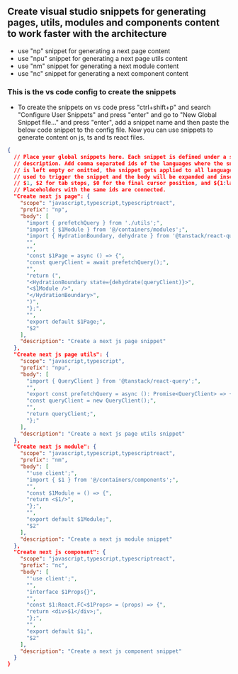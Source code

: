 ## Create visual studio snippets for generating pages, utils, modules and components content to work faster with the architecture

- use "np" snippet for generating a next page content
- use "npu" snippet for generating a next page utils content
- use "nm" snippet for generating a next module content
- use "nc" snippet for generating a next component content

### This is the vs code config to create the snippets

- To create the snippets on vs code press "ctrl+shift+p" and search "Configure User Snippets" and press "enter" and go to "New Global Snippet file..." and press "enter", add a snippet name and then paste the below code snippet to the config file. Now you can use snippets to generate content on js, ts and ts react files.

```json
{
  // Place your global snippets here. Each snippet is defined under a snippet name and has a scope, prefix, body and
  // description. Add comma separated ids of the languages where the snippet is applicable in the scope field. If scope
  // is left empty or omitted, the snippet gets applied to all languages. The prefix is what is
  // used to trigger the snippet and the body will be expanded and inserted. Possible variables are:
  // $1, $2 for tab stops, $0 for the final cursor position, and ${1:label}, ${2:another} for placeholders.
  // Placeholders with the same ids are connected.
  "Create next js page": {
    "scope": "javascript,typescript,typescriptreact",
    "prefix": "np",
    "body": [
      "import { prefetchQuery } from './utils';",
      "import { $1Module } from '@/containers/modules';",
      "import { HydrationBoundary, dehydrate } from '@tanstack/react-query';",
      "",
      "",
      "const $1Page = async () => {",
      "const queryClient = await prefetchQuery();",
      "",
      "return (",
      "<HydrationBoundary state={dehydrate(queryClient)}>",
      "<$1Module />",
      "</HydrationBoundary>",
      ")",
      "};",
      "",
      "export default $1Page;",
      "$2"
    ],
    "description": "Create a next js page snippet"
  },
  "Create next js page utils": {
    "scope": "javascript,typescript",
    "prefix": "npu",
    "body": [
      "import { QueryClient } from '@tanstack/react-query';",
      "",
      "export const prefetchQuery = async (): Promise<QueryClient> => {",
      "const queryClient = new QueryClient();",
      "",
      "return queryClient;",
      "};"
    ],
    "description": "Create a next js page utils snippet"
  },
  "Create next js module": {
    "scope": "javascript,typescript,typescriptreact",
    "prefix": "nm",
    "body": [
      "'use client';",
      "import { $1 } from '@/containers/components';",
      "",
      "const $1Module = () => {",
      "return <$1/>",
      "};",
      "",
      "export default $1Module;",
      "$2"
    ],
    "description": "Create a next js module snippet"
  },
  "Create next js component": {
    "scope": "javascript,typescript,typescriptreact",
    "prefix": "nc",
    "body": [
      "'use client';",
      "",
      "interface $1Props{}",
      "",
      "const $1:React.FC<$1Props> = (props) => {",
      "return <div>$1</div>;",
      "};",
      "",
      "export default $1;",
      "$2"
    ],
    "description": "Create a next js component snippet"
  }
}
```
